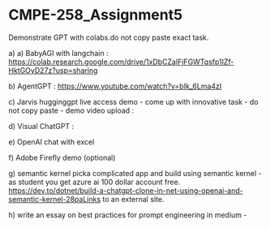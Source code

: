 # CMPE-258_Assignment5

Demonstrate GPT with colabs.do not copy paste exact task.

a) a) BabyAGI with langchain : https://colab.research.google.com/drive/1xDbCZaIFjFGWTqsfp1IZf-HktGOyD27z?usp=sharing

b) AgentGPT :  https://www.youtube.com/watch?v=bIk_6Lma4zI

c) Jarvis hugginggpt live access demo - come up with innovative task - do not copy paste - demo video upload :

d) Visual ChatGPT :

e) OpenAI chat with excel

f) Adobe Firefly demo (optional)

g) semantic kernel picka complicated app and build using semantic kernel - as student you get azure ai 100 dollar account free. https://dev.to/dotnet/build-a-chatgpt-clone-in-net-using-openai-and-semantic-kernel-28paLinks to an external site.

h) write an essay on best practices for prompt engineering in medium -
